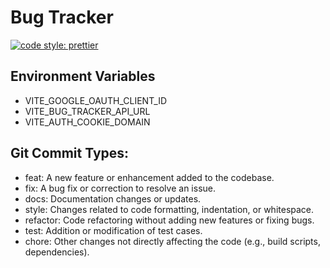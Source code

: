 # Bug Tracker

<!-- Prettier badge -->

[![code style: prettier](https://img.shields.io/badge/code_style-prettier-ff69b4.svg?style=flat-square)](https://github.com/prettier/prettier)

## Environment Variables

- VITE_GOOGLE_OAUTH_CLIENT_ID
- VITE_BUG_TRACKER_API_URL
- VITE_AUTH_COOKIE_DOMAIN

## Git Commit Types:

- feat: A new feature or enhancement added to the codebase.
- fix: A bug fix or correction to resolve an issue.
- docs: Documentation changes or updates.
- style: Changes related to code formatting, indentation, or whitespace.
- refactor: Code refactoring without adding new features or fixing bugs.
- test: Addition or modification of test cases.
- chore: Other changes not directly affecting the code (e.g., build scripts, dependencies).
